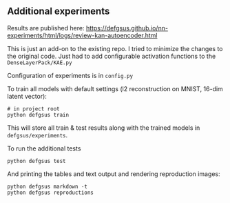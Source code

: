 ## Additional experiments

Results are published here: https://defgsus.github.io/nn-experiments/html/logs/review-kan-autoencoder.html

This is just an add-on to the existing repo. I tried to minimize the changes to the original code.
Just had to add configurable activation functions to the `DenseLayerPack/KAE.py` 

Configuration of experiments is in `config.py`

To train all models with default settings (l2 reconstruction on MNIST, 16-dim latent vector):

```shell
# in project root
python defgsus train
```

This will store all train & test results along with the trained models in `defgsus/experiments`.

To run the additional tests
```shell
python defgsus test
```

And printing the tables and text output and rendering reproduction images:

```shell
python defgsus markdown -t
python defgsus reproductions
```
